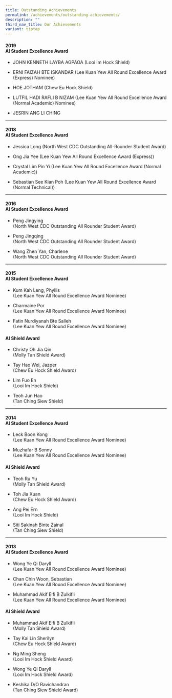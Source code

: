 ```yaml
---
title: Outstanding Achievements
permalink: /achievements/outstanding-achievements/
description: ""
third_nav_title: Our Achievements
variant: tiptap
---
```

<h4>2019<br><strong>AI Student Excellence Award</strong></h4>
<ul data-tight="true" class="tight">
<li>
<p>JOHN KENNETH LAYBA AGPAOA (Looi Im Hock Shield)</p>
</li>
<li>
<p>ERNI FAIZAH BTE ISKANDAR (Lee Kuan Yew All Round Excellence Award (Express)
Nominee)</p>
</li>
<li>
<p>HOE JOTHAM (Chew Eu Hock Shield)</p>
</li>
<li>
<p>LUTFIL HADI RAFLI B NIZAM (Lee Kuan Yew All Round Excellence Award (Normal
Academic) Nominee)</p>
</li>
<li>
<p>JESRIN ANG LI CHING</p>
</li>
</ul>
<hr>
<h4>2018<br><strong>AI Student Excellence Award</strong></h4>
<ul data-tight="true" class="tight">
<li>
<p>Jessica Long (North West CDC Outstanding All-Rounder Student Award)</p>
</li>
<li>
<p>Ong Jia Yee (Lee Kuan Yew All Round Excellence Award (Express))</p>
</li>
<li>
<p>Crystal Lim Pin Yi (Lee Kuan Yew All Round Excellence Award (Normal Academic))</p>
</li>
<li>
<p>Sebastian See Kian Poh (Lee Kuan Yew All Round Excellence Award (Normal
Technical))</p>
</li>
</ul>
<hr>
<h4>2016<br><strong>AI Student Excellence Award</strong></h4>
<ul data-tight="true" class="tight">
<li>
<p>Peng Jingying
<br>(North West CDC Outstanding All Rounder Student Award)
<br>
</p>
</li>
<li>
<p>Peng Jingqing
<br>(North West CDC Outstanding All Rounder Student Award)
<br>
</p>
</li>
<li>
<p>Wang Zhen Yan, Charlene
<br>(North West CDC Outstanding All Rounder Student Award)</p>
</li>
</ul>
<hr>
<h4>2015<br><strong>AI Student Excellence Award</strong></h4>
<ul data-tight="true" class="tight">
<li>
<p>Kum Kah Leng, Phyllis
<br>(Lee Kuan Yew All Round Excellence Award Nominee)
<br>
</p>
</li>
<li>
<p>Charmaine Por
<br>(Lee Kuan Yew All Round Excellence Award Nominee)
<br>
</p>
</li>
<li>
<p>Fatin Nurdiyanah Bte Salleh
<br>(Lee Kuan Yew All Round Excellence Award Nominee)</p>
</li>
</ul>
<h4><strong>AI Shield Award</strong></h4>
<ul data-tight="true" class="tight">
<li>
<p>Christy Oh Jia Qin
<br>(Molly Tan Shield Award)
<br>
</p>
</li>
<li>
<p>Tay Hao Wei, Jazper
<br>(Chew Eu Hock Shield Award)
<br>
</p>
</li>
<li>
<p>Lim Fuo En
<br>(Looi Im Hock Shield)
<br>
</p>
</li>
<li>
<p>Teoh Jun Hao
<br>(Tan Ching Siew Shield)</p>
</li>
</ul>
<hr>
<h4>2014<br><strong>AI Student Excellence Award</strong></h4>
<ul data-tight="true" class="tight">
<li>
<p>Leck Boon Kong
<br>(Lee Kuan Yew All Round Excellence Award Nominee)
<br>
</p>
</li>
<li>
<p>Muzhafar B Sonny
<br>(Lee Kuan Yew All Round Excellence Award Nominee)</p>
</li>
</ul>
<h4><strong>AI Shield Award</strong></h4>
<ul data-tight="true" class="tight">
<li>
<p>Teoh Ru Yu
<br>(Molly Tan Shield Award)
<br>
</p>
</li>
<li>
<p>Toh Jia Xuan
<br>(Chew Eu Hock Shield Award)
<br>
</p>
</li>
<li>
<p>Ang Pei Ern
<br>(Looi Im Hock Shield)
<br>
</p>
</li>
<li>
<p>Siti Sakinah Binte Zainal
<br>(Tan Ching Siew Shield)</p>
</li>
</ul>
<hr>
<h4>2013<br><strong>AI Student Excellence Award</strong></h4>
<ul data-tight="true" class="tight">
<li>
<p>Wong Ye Qi Daryll
<br>(Lee Kuan Yew All Round Excellence Award Nominee)
<br>
</p>
</li>
<li>
<p>Chan Chin Woon, Sebastian
<br>(Lee Kuan Yew All Round Excellence Award Nominee)
<br>
</p>
</li>
<li>
<p>Muhammad Akif Elfi B Zulkifli
<br>(Lee Kuan Yew All Round Excellence Award Nominee)</p>
</li>
</ul>
<h4><strong>AI Shield Award</strong></h4>
<ul data-tight="true" class="tight">
<li>
<p>Muhammad Akif Elfi B Zulkifli
<br>(Molly Tan Shield Award)
<br>
</p>
</li>
<li>
<p>Tay Kai Lin Sherilyn
<br>(Chew Eu Hock Shield Award)
<br>
</p>
</li>
<li>
<p>Ng Ming Sheng
<br>(Looi Im Hock Shield Award)
<br>
</p>
</li>
<li>
<p>Wong Ye Qi Daryll
<br>(Looi Im Hock Shield Award)
<br>
</p>
</li>
<li>
<p>Keshika D/O Ravichandran
<br>(Tan Ching Siew Shield Award)</p>
</li>
</ul>
<p></p>